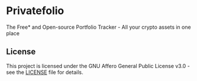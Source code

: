 # Privatefolio

The Free* and Open-source Portfolio Tracker - All your crypto assets in one place

## License

This project is licensed under the GNU Affero General Public License v3.0 - see the [LICENSE](LICENSE) file for details.
